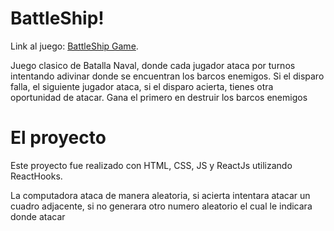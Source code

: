 # BattleShip!

Link al juego:
[BattleShip Game](https://spardutti.github.io/battleshipv2/).

Juego clasico de Batalla Naval, donde cada jugador ataca por turnos
intentando adivinar donde se encuentran los barcos enemigos.
 Si el disparo falla, el siguiente jugador ataca, si el disparo
acierta, tienes otra oportunidad de atacar.
Gana el primero en destruir los barcos enemigos

# El proyecto

Este proyecto fue realizado con HTML, CSS, JS y ReactJs 
utilizando ReactHooks.

La computadora ataca de manera aleatoria, si acierta
intentara atacar un cuadro adjacente, si no generara
otro numero aleatorio el cual le indicara donde atacar

